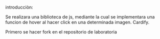 introducciòn:
  
  Se realizara una biblioteca de js, mediante la cual se implementara una funcion de hover al hacer click en una determinada imagen.
  Cardify.

  Primero se hacer fork en el repositorio de laboratoria
